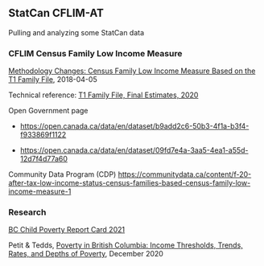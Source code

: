 ## StatCan CFLIM-AT

Pulling and analyzing some StatCan data

### CFLIM Census Family Low Income Measure

[Methodology Changes: Census Family Low Income Measure Based on the T1 Family File](https://www150.statcan.gc.ca/n1/pub/75f0002m/75f0002m2018001-eng.htm), 2018-04-05

Technical reference: [T1 Family File, Final Estimates, 2020](https://www150.statcan.gc.ca/n1/pub/72-212-x/72-212-x2022001-eng.htm)


Open Government page

* https://open.canada.ca/data/en/dataset/b9add2c6-50b3-4f1a-b3f4-f933869f1122

* https://open.canada.ca/data/en/dataset/09fd7e4a-3aa5-4ea1-a55d-12d7f4d77a60


Community Data Program (CDP) https://communitydata.ca/content/f-20-after-tax-low-income-status-census-families-based-census-family-low-income-measure-1



### Research

[BC Child Poverty Report Card 2021](https://still1in5.ca/wp-content/uploads/2021/11/First_Call_Report_Card_2021_Nov_23_web.pdf)


Petit & Tedds, [Poverty in British Columbia: Income Thresholds, Trends, Rates, and Depths of Poverty](https://mpra.ub.uni-muenchen.de/104002/1/MPRA_paper_104002.pdf), December 2020
